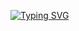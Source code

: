   [![Typing SVG](https://readme-typing-svg.herokuapp.com/?color=F7F7F7&size=35&center=true&vCenter=true&width=1000&lines=HELLO,+MY+NAME+is+Scott+Ferraz;I+am+from+Brasil,+SP;Be+Welcome!+:%29)](https://git.io/typing-svg)
